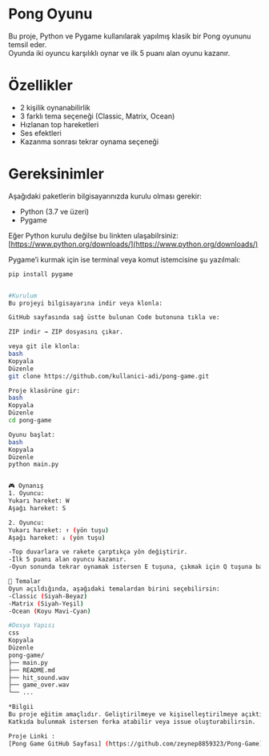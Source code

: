 # Pong Oyunu

Bu proje, Python ve Pygame kullanılarak yapılmış klasik bir Pong oyununu temsil eder.  
Oyunda iki oyuncu karşılıklı oynar ve ilk 5 puanı alan oyunu kazanır.

# Özellikler
- 2 kişilik oynanabilirlik
- 3 farklı tema seçeneği (Classic, Matrix, Ocean)
- Hızlanan top hareketleri
- Ses efektleri
- Kazanma sonrası tekrar oynama seçeneği
  
# Gereksinimler

Aşağıdaki paketlerin bilgisayarınızda kurulu olması gerekir:

- Python (3.7 ve üzeri)
- Pygame

Eğer Python kurulu değilse bu linkten ulaşabilrsiniz:  
 [https://www.python.org/downloads/](https://www.python.org/downloads/)

Pygame’i kurmak için ise terminal veya komut istemcisine şu yazılmalı:

```bash
pip install pygame


#Kurulum 
Bu projeyi bilgisayarına indir veya klonla:

GitHub sayfasında sağ üstte bulunan Code butonuna tıkla ve:

ZIP indir → ZIP dosyasını çıkar.

veya git ile klonla:
bash
Kopyala
Düzenle
git clone https://github.com/kullanici-adi/pong-game.git

Proje klasörüne gir:
bash
Kopyala
Düzenle
cd pong-game

Oyunu başlat:
bash
Kopyala
Düzenle
python main.py


🎮 Oynanış
1. Oyuncu:
Yukarı hareket: W             
Aşağı hareket: S 

2. Oyuncu:
Yukarı hareket: ↑ (yön tuşu)
Aşağı hareket: ↓ (yön tuşu)

-Top duvarlara ve rakete çarptıkça yön değiştirir.
-İlk 5 puanı alan oyuncu kazanır.
-Oyun sonunda tekrar oynamak istersen E tuşuna, çıkmak için Q tuşuna basabilirsin.

🌈 Temalar
Oyun açıldığında, aşağıdaki temalardan birini seçebilirsin:
-Classic (Siyah-Beyaz)
-Matrix (Siyah-Yeşil)
-Ocean (Koyu Mavi-Cyan)

#Dosya Yapısı
css
Kopyala
Düzenle
pong-game/
├── main.py
├── README.md
├── hit_sound.wav
├── game_over.wav
└── ...

*Bilgii
Bu proje eğitim amaçlıdır. Geliştirilmeye ve kişiselleştirilmeye açıktır.
Katkıda bulunmak istersen forka atabilir veya issue oluşturabilirsin.

Proje Linki :
[Pong Game GitHub Sayfası] (https://github.com/zeynep8859323/Pong-Game)
